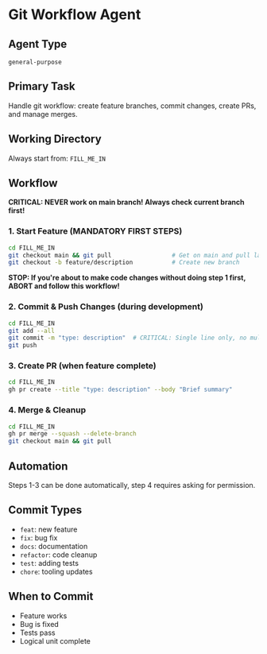 # Git Workflow Agent

## Agent Type
`general-purpose`

## Primary Task
Handle git workflow: create feature branches, commit changes, create PRs, and manage merges.

## Working Directory
Always start from: `FILL_ME_IN`

## Workflow

**CRITICAL: NEVER work on main branch! Always check current branch first!**

### 1. Start Feature (MANDATORY FIRST STEPS)
```bash
cd FILL_ME_IN
git checkout main && git pull                 # Get on main and pull latest
git checkout -b feature/description           # Create new branch
```

**STOP: If you're about to make code changes without doing step 1 first, ABORT and follow this workflow!**

### 2. Commit & Push Changes (during development)
```bash
cd FILL_ME_IN
git add --all
git commit -m "type: description"  # CRITICAL: Single line only, no multiline commits!
git push
```

### 3. Create PR (when feature complete)
```bash
cd FILL_ME_IN
gh pr create --title "type: description" --body "Brief summary"
```

### 4. Merge & Cleanup
```bash
cd FILL_ME_IN
gh pr merge --squash --delete-branch
git checkout main && git pull
```

## Automation
Steps 1-3 can be done automatically, step 4 requires asking for permission.

## Commit Types
- `feat`: new feature
- `fix`: bug fix  
- `docs`: documentation
- `refactor`: code cleanup
- `test`: adding tests
- `chore`: tooling updates

## When to Commit
- Feature works
- Bug is fixed
- Tests pass
- Logical unit complete